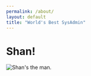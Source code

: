 ```yaml
---
permalink: /about/
layout: default
title: "World's Best SysAdmin"
---
```


# Shan!

![Shan's the man.][1]

[1]: https://i.imgur.com/T4WTRfI.jpg

